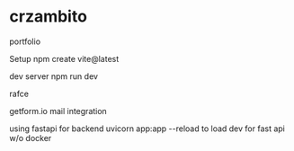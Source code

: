 # crzambito
portfolio

Setup
npm create vite@latest

dev server
npm run dev

rafce



getform.io
mail integration


using fastapi for backend
uvicorn app:app --reload
to load dev for fast api w/o docker


